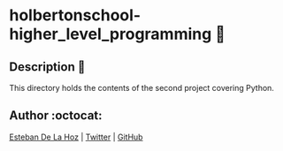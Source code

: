 # holbertonschool-higher_level_programming  :tram:


## Description :light_rail:

This directory holds the contents of the second project covering Python.

## Author :octocat:

[Esteban De La Hoz](https://www.linkedin.com/in/esteban-de-la-hoz-romero-b6270017b/) | [Twitter](https://twitter.com/Esteban18911) | [GitHub](https://github.com/Esteban18911)

